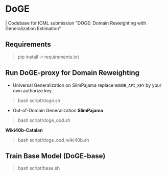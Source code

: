 # DoGE
| Codebase for ICML submission "DOGE: Domain Reweighting with Generalization Estimation"

## Requirements
> pip install -r requirements.txt

## Run DoGE-proxy for Domain Reweighting
- Universal Generalization on SlimPajama
replace `WANDB_API_KEY` by your own authorize key. 
> bash script/doge.sh

- Out-of-Domain Generalization
**SlimPajama**
> bash script/doge_ood.sh

**Wiki40b-Catalan**
> bash script/doge_ood_wiki40b.sh

## Train Base Model (DoGE-base)
> bash script/base.sh